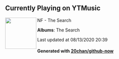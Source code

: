 ## Currently Playing on YTMusic

[<img align="left" width="100" src="https://lh3.googleusercontent.com/ICaR_4ULV9e0alMZFwkp3GxhCnzAJWLtq7brlj5R0Ee6e2DvyExlLV83Nbp3G-Q6zOCY4j5eoz0TxX7J">](https://music.youtube.com/channel/UCjiGsk3ePl9fajUfgNVFGBA)

NF - The Search

**Albums**: The Search

Last updated at 08/13/2020 20:39

#### Generated with [20chan/github-now](https://github.com/20chan/github-now)


<!--
**20chan/20chan** is a ✨ _special_ ✨ repository because its `README.md` (this file) appears on your GitHub profile.

Here are some ideas to get you started:

- 🔭 I’m currently working on ...
- 🌱 I’m currently learning ...
- 👯 I’m looking to collaborate on ...
- 🤔 I’m looking for help with ...
- 💬 Ask me about ...
- 📫 How to reach me: ...
- 😄 Pronouns: ...
- ⚡ Fun fact: ...
-->
